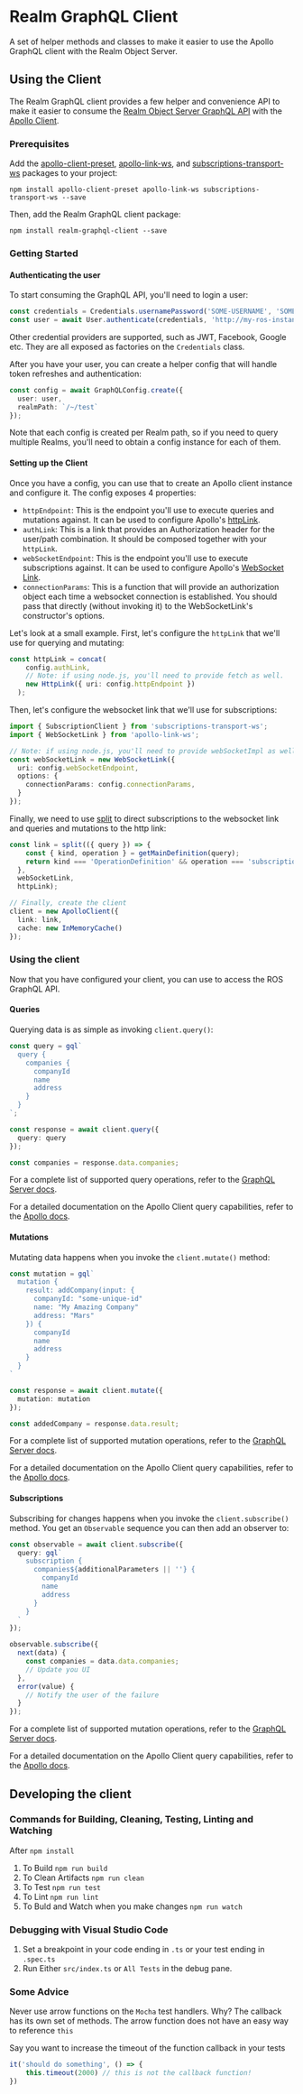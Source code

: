 # Realm GraphQL Client

A set of helper methods and classes to make it easier to use the Apollo GraphQL client with the Realm Object Server.

## Using the Client

The Realm GraphQL client provides a few helper and convenience API to make it easier to consume the [Realm Object Server GraphQL API](https://github.com/realm/realm-graphql-service) with the [Apollo Client](https://www.apollographql.com/client).

### Prerequisites

Add the [apollo-client-preset](https://www.npmjs.com/package/apollo-client-preset), [apollo-link-ws](https://www.npmjs.com/package/apollo-link-ws), and [subscriptions-transport-ws](https://www.npmjs.com/package/subscriptions-transport-ws) packages to your project:

```
npm install apollo-client-preset apollo-link-ws subscriptions-transport-ws --save
```

Then, add the Realm GraphQL client package:

```
npm install realm-graphql-client --save
```

### Getting Started

#### Authenticating the user

To start consuming the GraphQL API, you'll need to login a user:

```ts
const credentials = Credentials.usernamePassword('SOME-USERNAME', 'SOME-PASSWORD');
const user = await User.authenticate(credentials, 'http://my-ros-instance:9080');
```

Other credential providers are supported, such as JWT, Facebook, Google etc. They are all exposed as factories on the `Credentials` class.

After you have your user, you can create a helper config that will handle token refreshes and authentication:

```ts
const config = await GraphQLConfig.create({ 
  user: user,
  realmPath: `/~/test`
});
```

Note that each config is created per Realm path, so if you need to query multiple Realms, you'll need to obtain a config instance for each of them.

#### Setting up the Client

Once you have a config, you can use that to create an Apollo client instance and configure it. The config exposes 4 properties:

- `httpEndpoint`: This is the endpoint you'll use to execute queries and mutations against.
It can be used to configure Apollo's [httpLink](https://www.apollographql.com/docs/link/links/http.html).
- `authLink`: This is a link that provides an Authorization header for the user/path combination.
It should be composed together with your `httpLink`.
- `webSocketEndpoint`: This is the endpoint you'll use to execute subscriptions against. It can be
used to configure Apollo's [WebSocket Link](https://www.apollographql.com/docs/link/links/ws.html).
- `connectionParams`: This is a function that will provide an authorization object each time a
websocket connection is established. You should pass that directly (without invoking it) to the
WebSocketLink's constructor's options.

Let's look at a small example. First, let's configure the `httpLink` that we'll use for querying and mutating:

```ts
const httpLink = concat(
    config.authLink,
    // Note: if using node.js, you'll need to provide fetch as well.
    new HttpLink({ uri: config.httpEndpoint })
  );
```

Then, let's configure the websocket link that we'll use for subscriptions:

```ts
import { SubscriptionClient } from 'subscriptions-transport-ws';
import { WebSocketLink } from 'apollo-link-ws';

// Note: if using node.js, you'll need to provide webSocketImpl as well.
const webSocketLink = new WebSocketLink({
  uri: config.webSocketEndpoint,
  options: {
    connectionParams: config.connectionParams,
  }
});
```

Finally, we need to use [split](https://www.apollographql.com/docs/link/composition.html#directional) to direct subscriptions to the websocket link and queries and mutations to the http link:

```ts
const link = split(({ query }) => {
    const { kind, operation } = getMainDefinition(query);
    return kind === 'OperationDefinition' && operation === 'subscription';
  },
  webSocketLink,
  httpLink);

// Finally, create the client
client = new ApolloClient({
  link: link,
  cache: new InMemoryCache()
});
```

### Using the client

Now that you have configured your client, you can use to access the ROS GraphQL API.

#### Queries

Querying data is as simple as invoking `client.query()`:

```ts
const query = gql`
  query {
    companies {
      companyId
      name
      address
    }
  }
`;

const response = await client.query({
  query: query
});

const companies = response.data.companies;
```

For a complete list of supported query operations, refer to the [GraphQL Server docs](https://github.com/realm/realm-object-server-graphql#querying).

For a detailed documentation on the Apollo Client query capabilities, refer to the [Apollo docs](https://www.apollographql.com/docs/angular/basics/queries.html).

#### Mutations

Mutating data happens when you invoke the `client.mutate()` method:

```ts
const mutation = gql`
  mutation {
    result: addCompany(input: {
      companyId: "some-unique-id"
      name: "My Amazing Company"
      address: "Mars"
    }) {
      companyId
      name
      address
    }
  }
`

const response = await client.mutate({
  mutation: mutation
});

const addedCompany = response.data.result;
```

For a complete list of supported mutation operations, refer to the [GraphQL Server docs](https://github.com/realm/realm-object-server-graphql#mutating).

For a detailed documentation on the Apollo Client query capabilities, refer to the [Apollo docs](https://www.apollographql.com/docs/angular/basics/mutations.html).

#### Subscriptions

Subscribing for changes happens when you invoke the `client.subscribe()` method. You get
an `Observable` sequence you can then add an observer to:

```ts
const observable = await client.subscribe({
  query: gql`
    subscription {
      companies${additionalParameters || ''} {
        companyId
        name
        address
      }
    }
  `
});

observable.subscribe({
  next(data) {
    const companies = data.data.companies;
    // Update you UI
  },
  error(value) {
    // Notify the user of the failure
  }
});
```

For a complete list of supported mutation operations, refer to the [GraphQL Server docs](https://github.com/realm/realm-object-server-graphql#subscribing).

For a detailed documentation on the Apollo Client query capabilities, refer to the [Apollo docs](https://www.apollographql.com/docs/angular/features/subscriptions.html).


## Developing the client

### Commands for Building, Cleaning, Testing, Linting and Watching

After `npm install`

1. To Build `npm run build`
2. To Clean Artifacts `npm run clean`
3. To Test `npm run test`
4. To Lint `npm run lint`
5. To Buld and Watch when you make changes `npm run watch`

### Debugging with Visual Studio Code

1. Set a breakpoint in your code ending in `.ts` or your test ending in `.spec.ts`
2. Run Either `src/index.ts` or `All Tests` in the debug pane. 

### Some Advice

Never use arrow functions on the `Mocha` test handlers. Why? The callback has its own set of methods. The arrow function does not have an easy way to reference `this`

Say you want to increase the timeout of the function callback in your tests

```javascript
it('should do something', () => {
    this.timeout(2000) // this is not the callback function!
})
```
